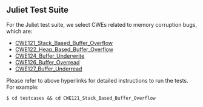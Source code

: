 ## Juliet Test Suite
For the Juliet test suite, we select CWEs related to memory corruption bugs, which are:
- [CWE121_Stack_Based_Buffer_Overflow](https://github.com/junxzm1990/ASAN--/tree/master/testcases/juliet_test_suite/testcases/CWE121_Stack_Based_Buffer_Overflow)
- [CWE122_Heap_Based_Buffer_Overflow](https://github.com/junxzm1990/ASAN--/tree/master/testcases/juliet_test_suite/testcases/CWE122_Heap_Based_Buffer_Overflow)
- [CWE124_Buffer_Underwrite](https://github.com/junxzm1990/ASAN--/tree/master/testcases/juliet_test_suite/testcases/CWE124_Buffer_Underwrite)
- [CWE126_Buffer_Overread](https://github.com/junxzm1990/ASAN--/tree/master/testcases/juliet_test_suite/testcases/CWE126_Buffer_Overread)
- [CWE127_Buffer_Underread](https://github.com/junxzm1990/ASAN--/tree/master/testcases/juliet_test_suite/testcases/CWE127_Buffer_Underread)

Please refer to above hyperlinks for detailed instructions to run the tests. For example:
```
$ cd testcases && cd CWE121_Stack_Based_Buffer_Overflow
```

